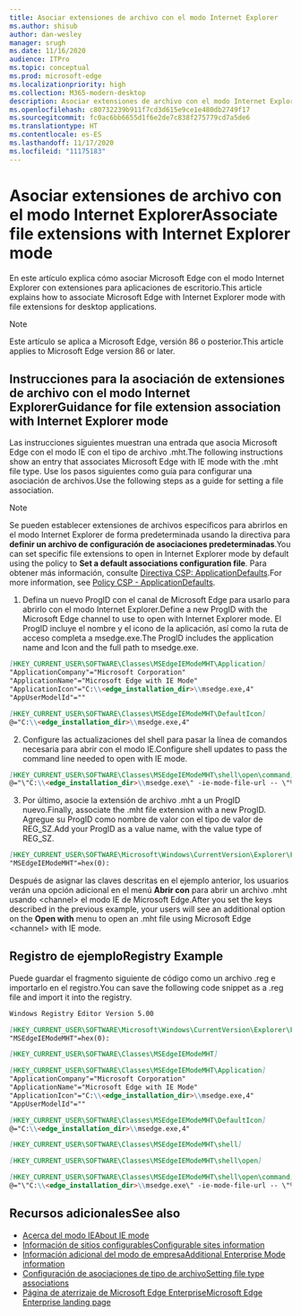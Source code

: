 ```yaml
---
title: Asociar extensiones de archivo con el modo Internet Explorer
ms.author: shisub
author: dan-wesley
manager: srugh
ms.date: 11/16/2020
audience: ITPro
ms.topic: conceptual
ms.prod: microsoft-edge
ms.localizationpriority: high
ms.collection: M365-modern-desktop
description: Asociar extensiones de archivo con el modo Internet Explorer
ms.openlocfilehash: c80732239b911f7cd3d615e9ce1e480db2749f17
ms.sourcegitcommit: fc0ac6bb6655d1f6e2de7c838f275779cd7a5de6
ms.translationtype: HT
ms.contentlocale: es-ES
ms.lasthandoff: 11/17/2020
ms.locfileid: "11175183"
---
```

# <span data-ttu-id="6594e-103">Asociar extensiones de archivo con el modo Internet Explorer</span><span class="sxs-lookup"><span data-stu-id="6594e-103">Associate file extensions with Internet Explorer mode</span></span>

<span data-ttu-id="6594e-104">En este artículo explica cómo asociar Microsoft Edge con el modo Internet Explorer con extensiones para aplicaciones de escritorio.</span><span class="sxs-lookup"><span data-stu-id="6594e-104">This article explains how to associate Microsoft Edge with Internet Explorer mode with file extensions for desktop applications.</span></span>

> [!NOTE]
> <span data-ttu-id="6594e-105">Este artículo se aplica a Microsoft Edge, versión 86 o posterior.</span><span class="sxs-lookup"><span data-stu-id="6594e-105">This article applies to Microsoft Edge version 86 or later.</span></span>

## <span data-ttu-id="6594e-106">Instrucciones para la asociación de extensiones de archivo con el modo Internet Explorer</span><span class="sxs-lookup"><span data-stu-id="6594e-106">Guidance for file extension association with Internet Explorer mode</span></span>

<span data-ttu-id="6594e-107">Las instrucciones siguientes muestran una entrada que asocia Microsoft Edge con el modo IE con el tipo de archivo .mht.</span><span class="sxs-lookup"><span data-stu-id="6594e-107">The following instructions show an entry that associates Microsoft Edge with IE mode with the .mht file type.</span></span> <span data-ttu-id="6594e-108">Use los pasos siguientes como guía para configurar una asociación de archivos.</span><span class="sxs-lookup"><span data-stu-id="6594e-108">Use the following steps as a guide for setting a file association.</span></span>

> [!NOTE]
> <span data-ttu-id="6594e-109">Se pueden establecer extensiones de archivos específicos para abrirlos en el modo Internet Explorer de forma predeterminada usando la directiva para **definir un archivo de configuración de asociaciones predeterminadas**.</span><span class="sxs-lookup"><span data-stu-id="6594e-109">You can set specific file extensions to open in Internet Explorer mode by default using the policy to **Set a default associations configuration file**.</span></span> <span data-ttu-id="6594e-110">Para obtener más información, consulte [Directiva CSP: ApplicationDefaults](https://docs.microsoft.com/windows/client-management/mdm/policy-csp-applicationdefaults#applicationdefaults-defaultassociationsconfiguration).</span><span class="sxs-lookup"><span data-stu-id="6594e-110">For more information, see [Policy CSP - ApplicationDefaults](https://docs.microsoft.com/windows/client-management/mdm/policy-csp-applicationdefaults#applicationdefaults-defaultassociationsconfiguration).</span></span>

1. <span data-ttu-id="6594e-111">Defina un nuevo ProgID con el canal de Microsoft Edge para usarlo para abrirlo con el modo Internet Explorer.</span><span class="sxs-lookup"><span data-stu-id="6594e-111">Define a new ProgID with the Microsoft Edge channel to use to open with Internet Explorer mode.</span></span> <span data-ttu-id="6594e-112">El ProgID incluye el nombre y el icono de la aplicación, así como la ruta de acceso completa a msedge.exe.</span><span class="sxs-lookup"><span data-stu-id="6594e-112">The ProgID includes the application name and Icon and the full path to msedge.exe.</span></span>

```markdown
[HKEY_CURRENT_USER\SOFTWARE\Classes\MSEdgeIEModeMHT\Application]
"ApplicationCompany"="Microsoft Corporation"
"ApplicationName"="Microsoft Edge with IE Mode"
"ApplicationIcon"="C:\\<edge_installation_dir>\\msedge.exe,4"
"AppUserModelId"=""
```

```markdown
[HKEY_CURRENT_USER\SOFTWARE\Classes\MSEdgeIEModeMHT\DefaultIcon]
@="C:\\<edge_installation_dir>\\msedge.exe,4"
```

2. <span data-ttu-id="6594e-113">Configure las actualizaciones del shell para pasar la línea de comandos necesaria para abrir con el modo IE.</span><span class="sxs-lookup"><span data-stu-id="6594e-113">Configure shell updates to pass the command line needed to open with IE mode.</span></span>

```markdown
[HKEY_CURRENT_USER\SOFTWARE\Classes\MSEdgeIEModeMHT\shell\open\command]
@="\"C:\\<edge_installation_dir>\\msedge.exe\" -ie-mode-file-url -- \"%1\""
```

3. <span data-ttu-id="6594e-114">Por último, asocie la extensión de archivo .mht a un ProgID nuevo.</span><span class="sxs-lookup"><span data-stu-id="6594e-114">Finally, associate the .mht file extension with a new ProgID.</span></span> <span data-ttu-id="6594e-115">Agregue su ProgID como nombre de valor con el tipo de valor de REG_SZ.</span><span class="sxs-lookup"><span data-stu-id="6594e-115">Add your ProgID as a value name, with the value type of REG_SZ.</span></span>

```markdown
[HKEY_CURRENT_USER\SOFTWARE\Microsoft\Windows\CurrentVersion\Explorer\FileExts\.mht\OpenWithProgids]
"MSEdgeIEModeMHT"=hex(0):
```

<span data-ttu-id="6594e-116">Después de asignar las claves descritas en el ejemplo anterior, los usuarios verán una opción adicional en el menú **Abrir con** para abrir un archivo .mht usando \<channel\> el modo IE de Microsoft Edge.</span><span class="sxs-lookup"><span data-stu-id="6594e-116">After you set the keys described in the previous example, your users will see an additional option on the **Open with** menu to open an .mht file using Microsoft Edge \<channel\> with IE mode.</span></span>

## <span data-ttu-id="6594e-117">Registro de ejemplo</span><span class="sxs-lookup"><span data-stu-id="6594e-117">Registry Example</span></span>

<span data-ttu-id="6594e-118">Puede guardar el fragmento siguiente de código como un archivo .reg e importarlo en el registro.</span><span class="sxs-lookup"><span data-stu-id="6594e-118">You can save the following code snippet as a .reg file and import it into the registry.</span></span>

```markdown
Windows Registry Editor Version 5.00

[HKEY_CURRENT_USER\SOFTWARE\Microsoft\Windows\CurrentVersion\Explorer\FileExts\.mht\OpenWithProgids]
"MSEdgeIEModeMHT"=hex(0):

[HKEY_CURRENT_USER\SOFTWARE\Classes\MSEdgeIEModeMHT]

[HKEY_CURRENT_USER\SOFTWARE\Classes\MSEdgeIEModeMHT\Application]
"ApplicationCompany"="Microsoft Corporation"
"ApplicationName"="Microsoft Edge with IE Mode"
"ApplicationIcon"="C:\\<edge_installation_dir>\\msedge.exe,4"
"AppUserModelId"=""

[HKEY_CURRENT_USER\SOFTWARE\Classes\MSEdgeIEModeMHT\DefaultIcon]
@="C:\\<edge_installation_dir>\\msedge.exe,4"

[HKEY_CURRENT_USER\SOFTWARE\Classes\MSEdgeIEModeMHT\shell]

[HKEY_CURRENT_USER\SOFTWARE\Classes\MSEdgeIEModeMHT\shell\open]

[HKEY_CURRENT_USER\SOFTWARE\Classes\MSEdgeIEModeMHT\shell\open\command]
@="\"C:\\<edge_installation_dir>\\msedge.exe\" -ie-mode-file-url -- \"%1\""

```

## <span data-ttu-id="6594e-119">Recursos adicionales</span><span class="sxs-lookup"><span data-stu-id="6594e-119">See also</span></span>

- [<span data-ttu-id="6594e-120">Acerca del modo IE</span><span class="sxs-lookup"><span data-stu-id="6594e-120">About IE mode</span></span>](https://docs.microsoft.com/deployedge/edge-ie-mode)
- [<span data-ttu-id="6594e-121">Información de sitios configurables</span><span class="sxs-lookup"><span data-stu-id="6594e-121">Configurable sites information</span></span>](https://docs.microsoft.com/deployedge/edge-learnmore-configurable-sites-ie-mode)
- [<span data-ttu-id="6594e-122">Información adicional del modo de empresa</span><span class="sxs-lookup"><span data-stu-id="6594e-122">Additional Enterprise Mode information</span></span>](https://docs.microsoft.com/internet-explorer/ie11-deploy-guide/enterprise-mode-overview-for-ie11)
- [<span data-ttu-id="6594e-123">Configuración de asociaciones de tipo de archivo</span><span class="sxs-lookup"><span data-stu-id="6594e-123">Setting file type associations</span></span>](https://docs.microsoft.com/windows/win32/shell/fa-file-types)
- [<span data-ttu-id="6594e-124">Página de aterrizaje de Microsoft Edge Enterprise</span><span class="sxs-lookup"><span data-stu-id="6594e-124">Microsoft Edge Enterprise landing page</span></span>](https://aka.ms/EdgeEnterprise)
